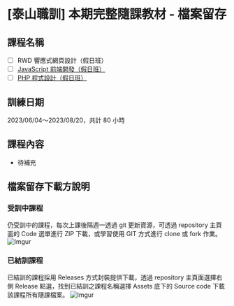 # [泰山職訓] 本期完整隨課教材 - 檔案留存

## 課程名稱
- [ ] RWD 響應式網頁設計（假日班）
- [ ] [JavaScript 前端開發（假日班）](https://ojt.wda.gov.tw/ClassSearch/Detail?OCID=146934&plantype=2)
- [ ] [PHP 程式設計（假日班）](https://ojt.wda.gov.tw/ClassSearch/Detail?OCID=146967&plantype=2)

## 訓練日期 
2023/06/04～2023/08/20，共計 80 小時

## 課程內容
- 待補充
<!-- - JavaScript 程式基礎 (24 小時）-開發環境設定、程式邏輯概念
- jQuery 函式庫操作 (24 小時）-函式庫介紹、實例演練
- JavaScript 實作應用 (32 小時）-常用套件介紹、動態網頁技術實作 -->

<!-- - PHP程式語言介紹(24小時)-開發環境設定、程式邏輯概念
- MySQL資料庫查詢語法(24小時)-MySQL資料庫操作、SQL語法、資料庫管理概念
- PHP互動網頁製作(32小時)-互動網頁實作 -->

## 檔案留存下載方說明

### 受訓中課程
仍受訓中的課程，每次上課後隔週一透過 git 更新資源，可透過 repository 主頁面的 Code 選單進行 ZIP 下載，或學習使用 GIT 方式進行 clone 或 fork 作業。
![Imgur](https://i.imgur.com/K3kGHos.gif)

### 已結訓課程
已結訓的課程採用 Releases 方式封裝提供下載，透過 repository 主頁面選擇右側 Release 點選，找到已結訓之課程名稱選擇 Assets 底下的 Source code 下載該課程所有隨課檔案。
![Imgur](https://i.imgur.com/84cc6aZ.gif)
